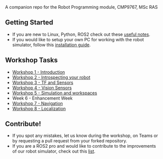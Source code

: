 A companion repo for the Robot Programming module, CMP9767, MSc RAS

## Getting Started
 * If you are new to Linux, Python, ROS2 check out these [useful notes](../../wiki/Useful-Resources).
 * If you would like to setup your own PC for working with the robot simulator, follow this [installation guide](https://github.com/LCAS/CMP9767_LIMO/wiki/Simulator-Setup).

## Workshop Tasks
 * [Workshop 1 - Introduction](https://github.com/LCAS/CMP9767_LIMO/wiki/Workshop-1-%E2%80%90-Introduction)
 * [Workshop 2 - Introspecting your robot](https://github.com/LCAS/CMP9767_LIMO/wiki/Workshop-2-%E2%80%90-Introspecting-your-robot)
 * [Workshop 3 - TF and Sensors](https://github.com/LCAS/CMP9767_LIMO/wiki/Workshop-3-%E2%80%90-TFs-and-Sensors)
 * [Workshop 4 - Vision Sensors](https://github.com/LCAS/CMP9767_LIMO/wiki/Workshop-4-%E2%80%90-Vision-Sensors)
 * [Workshop 5 - Simulation and workspaces](https://github.com/LCAS/CMP9767_LIMO/wiki/Workshop-5-%E2%80%90-Simulation-and-workspaces)
 * Week 6 - Enhancement Week
 * [Workshop 7 - Navigation](https://github.com/LCAS/CMP9767_LIMO/wiki/Workshop-6-%E2%80%90-Navigation)
 * [Workshop 8 - Localization](https://github.com/LCAS/CMP9767_LIMO/wiki/Workshop-8-%E2%80%90-Localization)

## Contribute!
 * If you spot any mistakes, let us know during the workshop, on Teams or by requesting a pull request from your forked repository. 
 * If you are a ROS2 pro and would like to contribute to the improvements of our robot simulator, check out this [list](https://github.com/LCAS/CMP9767_LIMO/wiki/Software-Improvements).
